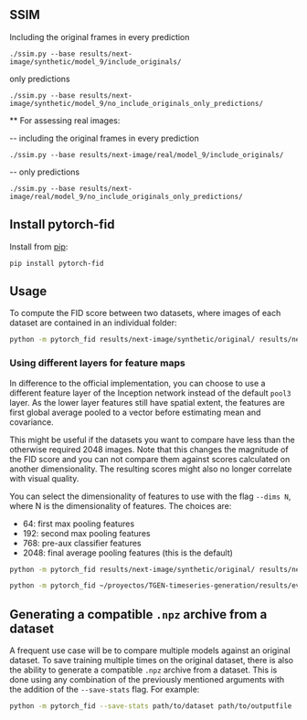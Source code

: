 ## SSIM

Including the original frames in every prediction

```
./ssim.py --base results/next-image/synthetic/model_9/include_originals/
```

only predictions

```
./ssim.py --base results/next-image/synthetic/model_9/no_include_originals_only_predictions/
```

** For assessing real images:

-- including the original frames in every prediction

```
./ssim.py --base results/next-image/real/model_9/include_originals/
```

-- only predictions

```
./ssim.py --base results/next-image/real/model_9/no_include_originals_only_predictions/
```


## Install pytorch-fid

Install from [pip](https://pypi.org/project/pytorch-fid/):

```
pip install pytorch-fid
```

## Usage
To compute the FID score between two datasets, where images of each dataset are contained in an individual folder:

```sh
python -m pytorch_fid results/next-image/synthetic/original/ results/next-image/synthetic/prediction/ --device cuda:0
```

### Using different layers for feature maps

In difference to the official implementation, you can choose to use a different feature layer of the Inception network instead of the default `pool3` layer.
As the lower layer features still have spatial extent, the features are first global average pooled to a vector before estimating mean and covariance.

This might be useful if the datasets you want to compare have less than the otherwise required 2048 images.
Note that this changes the magnitude of the FID score and you can not compare them against scores calculated on another dimensionality.
The resulting scores might also no longer correlate with visual quality.

You can select the dimensionality of features to use with the flag `--dims N`, where N is the dimensionality of features.
The choices are:
- 64:   first max pooling features
- 192:  second max pooling features
- 768:  pre-aux classifier features
- 2048: final average pooling features (this is the default)

```sh
python -m pytorch_fid results/next-image/synthetic/original/ results/next-image/synthetic/prediction/ --device cuda:0 --dims 64
```

```sh
python -m pytorch_fid ~/proyectos/TGEN-timeseries-generation/results/evaluation_synthetic_quality/loso/exp-classes-all-classes/data/fold_0/real_train/ ~/proyectos/TGEN-timeseries-generation/results/evaluation_synthetic_quality/loso/exp-classes-all-classes/data/fold_0/train/  --device cuda:0
````

## Generating a compatible `.npz` archive from a dataset
A frequent use case will be to compare multiple models against an original dataset.
To save training multiple times on the original dataset, there is also the ability to generate a compatible `.npz` archive from a dataset. This is done using any combination of the previously mentioned arguments with the addition of the `--save-stats` flag. For example:
```sh
python -m pytorch_fid --save-stats path/to/dataset path/to/outputfile
```